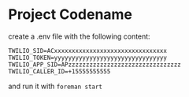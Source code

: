 # Project Codename

create a .env file with the following content:

    TWILIO_SID=ACxxxxxxxxxxxxxxxxxxxxxxxxxxxxxxxx
    TWILIO_TOKEN=yyyyyyyyyyyyyyyyyyyyyyyyyyyyyyyy
    TWILIO_APP_SID=APzzzzzzzzzzzzzzzzzzzzzzzzzzzzzzzz
    TWILIO_CALLER_ID=+15555555555

and run it with <code>foreman start</code>
